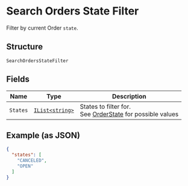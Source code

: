 
# Search Orders State Filter

Filter by current Order `state`.

## Structure

`SearchOrdersStateFilter`

## Fields

| Name | Type | Description |
|  --- | --- | --- |
| `States` | [`IList<string>`](/doc/models/order-state.md) | States to filter for.<br>See [OrderState](#type-orderstate) for possible values |

## Example (as JSON)

```json
{
  "states": [
    "CANCELED",
    "OPEN"
  ]
}
```

